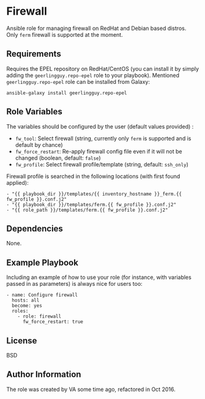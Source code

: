 Firewall
========

Ansible role for managing firewall on RedHat and Debian based distros. Only `ferm` firewall is supported at the moment.

Requirements
------------

Requires the EPEL repository on RedHat/CentOS (you can install it by simply adding the `geerlingguy.repo-epel` role to your playbook).
Mentioned `geerlingguy.repo-epel` role can be installed from Galaxy:

    ansible-galaxy install geerlingguy.repo-epel

Role Variables
--------------

The  variables should be configured by the user (default values provided) :

* ``fw_tool``: Select firewall (string, currently only ``ferm`` is supported and is default by chance)
* ``fw_force_restart``: Re-apply firewall config file even if it will not be changed (boolean, default: ``false``)
* ``fw_profile``: Select firewall profile/template (string, default: ``ssh_only``)

Firewall profile is searched in the following locations (with first found applied):

    - "{{ playbook_dir }}/templates/{{ inventory_hostname }}_ferm.{{ fw_profile }}.conf.j2"
    - "{{ playbook_dir }}/templates/ferm.{{ fw_profile }}.conf.j2"
    - "{{ role_path }}/templates/ferm.{{ fw_profile }}.conf.j2"


Dependencies
------------

None.

Example Playbook
----------------

Including an example of how to use your role (for instance, with variables passed in as parameters) is always nice for users too:

    - name: Configure firewall
      hosts: all
      become: yes
      roles:
        - role: firewall
          fw_force_restart: true

License
-------

BSD

Author Information
------------------

The role was created by VA some time ago, refactored in Oct 2016.

